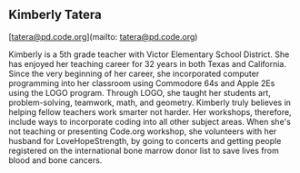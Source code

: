 ## Kimberly Tatera

[tatera@pd.code.org](mailto: tatera@pd.code.org)

Kimberly is a 5th grade teacher with Victor Elementary School District. She has enjoyed her teaching career for 32 years in both Texas and California. Since the very beginning of her career, she incorporated computer programming into her classroom using Commodore 64s and Apple 2Es using the LOGO program. Through LOGO, she taught her students art, problem-solving, teamwork, math, and geometry.  Kimberly truly believes in helping fellow teachers work smarter not harder. Her workshops, therefore, include ways to incorporate coding into all other subject areas. When she's not teaching or presenting Code.org workshop, she volunteers with her husband for LoveHopeStrength, by going to concerts and getting people registered on the international bone marrow donor list to save lives from blood and bone cancers.
